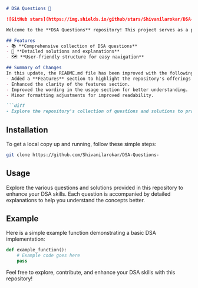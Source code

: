 ```markdown
# DSA Questions 🚀

![GitHub stars](https://img.shields.io/github/stars/Shivanilarokar/DSA-Questions-?style=social) ![Forks](https://img.shields.io/github/forks/Shivanilarokar/DSA-Questions-?style=social)

Welcome to the **DSA Questions** repository! This project serves as a platform for developers and learners to practice and enhance their skills in Data Structures and Algorithms (DSA). This repository is designed to help you improve your understanding of various data structures and algorithms through a collection of questions and solutions.

## Features
- 📚 **Comprehensive collection of DSA questions**
- 📝 **Detailed solutions and explanations**
- 🗺️ **User-friendly structure for easy navigation**

## Summary of Changes
In this update, the README.md file has been improved with the following changes:
- Added a **Features** section to highlight the repository's offerings more clearly.
- Enhanced the clarity of the features section.
- Improved the wording in the usage section for better understanding.
- Minor formatting adjustments for improved readability.

```diff
- Explore the repository's collection of questions and solutions to practice and enhance your DSA skills. Each question is accompanied by a detailed explanation.
```

## Installation
To get a local copy up and running, follow these simple steps:

```bash
git clone https://github.com/Shivanilarokar/DSA-Questions-
```

## Usage
Explore the various questions and solutions provided in this repository to enhance your DSA skills. Each question is accompanied by detailed explanations to help you understand the concepts better.

## Example
Here is a simple example function demonstrating a basic DSA implementation:

```python
def example_function():
    # Example code goes here
    pass
```

Feel free to explore, contribute, and enhance your DSA skills with this repository!
```